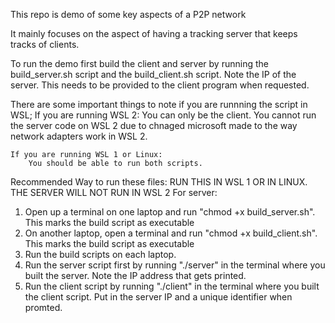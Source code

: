 This repo is demo of some key aspects of a P2P network

It mainly focuses on the aspect of having a tracking server that keeps tracks of clients.

To run the demo first build the client and server by running the build_server.sh script and the build_client.sh script. Note the IP of the server. This needs to be provided to the client program when requested. 

There are some important things to note if you are runnning the script in WSL;
    If you are running WSL 2:
        You can only be the client. You cannot run the server code on WSL 2 due to chnaged microsoft made to the way network adapters work in WSL 2.
    
    If you are running WSL 1 or Linux:
        You should be able to run both scripts.

Recommended Way to run these files:
RUN THIS IN WSL 1 OR IN LINUX. THE SERVER WILL NOT RUN IN WSL 2
For server:
 1. Open up a terminal on one laptop and run "chmod +x build_server.sh". This marks the build script as executable
 2. On another laptop, open a terminal and run "chmod +x build_client.sh". This marks the build script as executable
 3. Run the build scripts on each laptop.
 4. Run the server script first by running "./server" in the terminal where you built the server. Note the IP address that gets printed.
 5. Run the client script by running "./client" in the terminal where you built the client script. Put in the server IP and a unique identifier when promted.
 